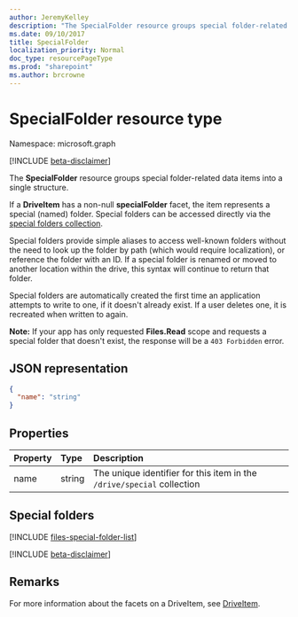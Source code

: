 ```yaml
---
author: JeremyKelley
description: "The SpecialFolder resource groups special folder-related data items into a single structure."
ms.date: 09/10/2017
title: SpecialFolder
localization_priority: Normal
doc_type: resourcePageType
ms.prod: "sharepoint"
ms.author: brcrowne
---
```

# SpecialFolder resource type

Namespace: microsoft.graph

[!INCLUDE [beta-disclaimer](../../includes/beta-disclaimer.md)]

The **SpecialFolder** resource groups special folder-related data items into a single structure.

If a **DriveItem** has a non-null **specialFolder** facet, the item represents a special (named) folder.
Special folders can be accessed directly via the [special folders collection](../api/drive-get-specialfolder.md).

Special folders provide simple aliases to access well-known folders without the need to look up the folder by path (which would require localization), or reference the folder with an ID.
If a special folder is renamed or moved to another location within the drive, this syntax will continue to return that folder.

Special folders are automatically created the first time an application attempts to write to one, if it doesn't already exist.
If a user deletes one, it is recreated when written to again.

**Note:** If your app has only requested **Files.Read** scope and requests a special folder that doesn't exist, the response will be a `403 Forbidden` error.

## JSON representation

<!-- {
  "blockType": "resource",
  "optionalProperties": [

  ],
  "@odata.type": "microsoft.graph.specialFolder"
}-->
```json
{
  "name": "string"
}
```

## Properties

| Property  | Type   | Description                                                            |
|:----------|:-------|:-----------------------------------------------------------------------|
| name      | string | The unique identifier for this item in the `/drive/special` collection |

## Special folders

[!INCLUDE [files-special-folder-list](../includes/files-special-folder-list.md)]

[!INCLUDE [beta-disclaimer](../../includes/beta-disclaimer.md)]

## Remarks 

For more information about the facets on a DriveItem, see [DriveItem](driveitem.md).


<!-- uuid: 8fcb5dbc-d5aa-4681-8e31-b001d5168d79
2015-10-25 14:57:30 UTC -->
<!--
{
  "type": "#page.annotation",
  "description": "The SpecialFolder facet provides information about folders accessible as special folders.",
  "keywords": "special folder,item,facet",
  "section": "documentation",
  "tocPath": "",
  "suppressions": []
}
-->


